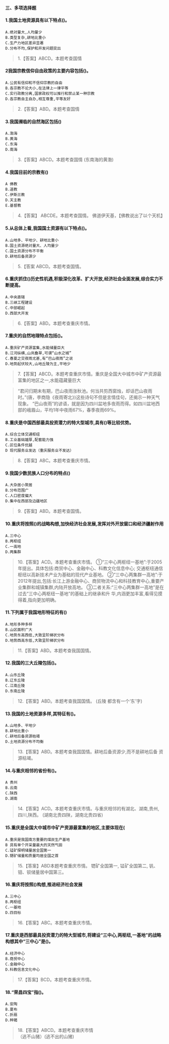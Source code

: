 #### 三、多项选择题
#### 1.我国土地资源具有以下特点()。
    A.绝对量大,人均量少
    B.类型复杂,耕地比重小
    C.生产力地区差异显著
    D.分布不均,保护和开发问题突出
>   1.【答案】ABCD。本题考查国情
    
#### 2我国宗教信仰自由政策的主要内容包括()。
    A.公民有信仰和不信仰宗教的自由
    B.各宗教不论大小,在法律上一律平等
    C.实行政教分离,国家政权可以推行和禁止某一种宗教
    D.各宗教自主自办,相互尊重,平等友好
>   2.【答案】ABD。本题考查国情
    
#### 3.我国濒临的自然海区包括()
    A.渤海
    B.黄海
    C.东海
    D.南海
>   3.【答案】ABCD。本题考查国情
(东南海的黄渤)

#### 4.我国目前的宗教有()
    A 佛教
    B.道教
    C.伊斯兰教
    D.天主教
    E.基督教
>   4.【答案】 ABCDE。本题考查国情。
佛道伊天基，【佛教说出了以个天机】
    
#### 5.从总体上看,我国国土资源有以下特点()。
    A.山地多、平地少、耕地比重小
    B.国土资源绝对量大、人均量少
    C.国土资源分布不平衡
    D.耕地后备资源少
>   5.【答案 ABCD。本题考查国情。
    
#### 6.重庆抓住()历史性机遇,积极深化改革、扩大开放,经济社会全面发展,综合实力不断提高。
    A.中央直辖
    B.三峡工程建设
    C.中部崛起
    D.西部大开发
>   6.【答案】ABD。本题考查重庆市情。


#### 7.重庆的自然地理特点包括()。
    A.重庆矿产资源富集,水能储量巨大
    B.江河纵横,山岚叠翠,可谓“山水之城”
    C.春夏之交夜雨尤甚,有“巴山夜雨”之说
    D.地势起伏较大,山地丘陵为主,平地少
>   7.【答案】ABCD。本题考查重庆市情。重庆是全国大中城市中矿产资源最
富集的地区之一,水能蕴藏量巨大

>   “君问归期未有期，巴山夜雨涨秋池。何当共剪西窗烛，却话巴山夜雨时。”(唐，李商隐《夜雨寄北》)这些诗句不但是言情佳句，还揭示一种天气现象。
    “巴山夜雨”的谚语，就是因为四川盆地多夜雨而得。如四川盆地西部的峨眉山，平均1年中夜雨67%，春季夜雨69%。

    
#### 8.重庆是中国西部最具投资潜力的特大型城市,具有()等比较优势。
    A.综合立体交通枢纽
    B.工业基础雄厚,配套能力强
    C.区位条件优越
    D 现代服务业发达（重庆服务业不发达）
>   8.【答案】ABC。本题考查重庆市情。


#### 9.我国少数民族人口分布的特点()
    A.大杂居小聚居
    B.分布范围广
    C.人口密度偏大
    D.集中在西部及边疆地区
>   9.【答案】ABD。本题考查国情。

#### 10.重庆将按照()的战略构想,加快经济社会发展,发挥对外开放窗口和经济疆射作用
    A.三中心
    B.两枢纽
    C.一高地
    D.两集群

>   10.【答案】ACD。本题考查重庆市情。
①“三中心两枢纽一基地”:于2005年提出。具体包括:商贸中心、金融中心、科教文化信息中心;
交通枢纽通信枢纽以高新技术产业为基础的现代产业基地。
②“三中心两集群一高地”:于2012年提出,包括:长江上游金融中心、商贸物流中心和科技教育中心,重要产业集群和城镇集群,内陆开放高地。
③二者关系:“三中心两集群一高地”是在过去“三中心两枢纽一基地”的基础上的继承和升
华,内涵更加丰富,看得见摸得着,指向更加明确。
    
#### 11.下列属于我国地形特征的有()
    A.地形多种多样
    B.山区面积广大
    C.地势东高西低,大致呈阶梯状分布
    D.地势西高东低,大致呈阶梯状分布

>   11.【答案】ABD。本题考查我国国情。

#### 12.我国的三大丘陵包括()。
    A.山东丘陵
    B.辽东丘陵
    C.江南丘陵
    D.东南丘陵
>   12.【答案】ABD。本题考查我国国情。
(丘陵 都含有一个‘东’字)

#### 13.我国的土地资源多样,其特征有()。
    A.山地多、平地少
    B.耕地比重小
    C.耕地后备资源枯竭
    D.土地资源分布不均衡
>   13.【答案】ABD。本题考查我国国情。耕地后备资源少,而不是耕地后备
    资源枯竭。

#### 14.与重庆相邻的省份有()。
    A 贵州
    B.云南
    C.陕西
    D.湖南
>   14.【答案】ACD。本题考查重庆市情。与重庆相邻的有湖北、湖南,贵州,
    四川,陕西。
(湖南北贵四陕，湖南北贵四省)
    
#### 15.重庆是全国大中城市中矿产资源最富集的地区,主要体现在(
    A.重庆是我国南方重要的煤炭生产基地
    B 具有单个开采量最大的天然气田
    C.锰矿探明储量居全国第一
    D.锶矿储量和质量均居全国之首
>   15.【答案】ABD本题考查重庆市情。
锶矿全国第一,
锰矿全国第二,
钒、钼、钡储量居中国第三。

#### 16.重庆将按照()构想,推进经济社会发展
    A.三中心
    B.两枢纽
    C.一基地
    D.四目标
>   16.【答案】ABC。本题考查重庆市情。

#### 17.重庆是西部最具投资潜力的特大型城市,将建设“三中心,两枢纽,一基地”的战略构想其中“三中心”是()。
    A.经济中心
    B.商贸中心
    C.金融中心
    D.科教信息文化中心
>   17.【答案】BCD。本题考查重庆市情。


#### 18.“荣昌四宝”指()。
    A.安陶
    B.夏布
    C.折扇
    D.种猪
>   18.【答案】ABCD。本题考查重庆市情    
（逃不山猪）(逃不出的山猪)